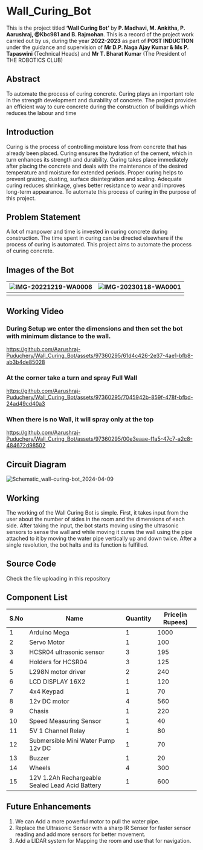 # Wall_Curing_Bot

This is the project titled **‘Wall Curing Bot’** by **P. Madhavi, M. Ankitha, P. Aarushraj, @Kbc981 and B. Rajmohan**. 
This is a record of the project work carried out by us, during the year **2022-2023** as part of **POST INDUCTION** under the guidance and supervision of **Mr D.P. Naga Ajay Kumar & Ms P. Tapaswini** (Technical Heads) and **Mr T. Bharat Kumar** (The President of THE ROBOTICS CLUB)

## Abstract
To automate the process of curing concrete. Curing plays an important role in the strength development and durability of concrete. The project provides an efficient way to cure concrete during the construction of buildings which reduces the labour and time

## Introduction
Curing is the process of controlling moisture loss from concrete that has already been placed. Curing ensures the hydration of the cement, which in turn enhances its strength and durability. Curing takes place immediately after placing the concrete and deals with the maintenance of the desired temperature and moisture for extended periods. Proper curing helps to prevent grazing, dusting, surface disintegration and scaling. Adequate curing reduces shrinkage, gives better resistance to wear and improves long-term appearance. To automate this process of curing in the purpose of this project.

## Problem Statement
A lot of manpower and time is invested in curing concrete during construction. The time spent in curing can be directed elsewhere if the process of curing is automated. This project aims to automate the process of curing concrete. 

## Images of the Bot
| ![IMG-20221219-WA0006](https://github.com/Aarushraj-Puduchery/Wall_Curing_Bot/assets/97360295/5aefaf1e-bd80-44a8-8717-73583ca8f290)| ![IMG-20230118-WA0001](https://github.com/Aarushraj-Puduchery/Wall_Curing_Bot/assets/97360295/077a519a-9a36-4c0e-9da7-fcba774dc757)|
|---|---|
|||

## Working Video

### During Setup we enter the dimensions and then set the bot with minimum distance to the wall.
https://github.com/Aarushraj-Puduchery/Wall_Curing_Bot/assets/97360295/61d4c426-2e37-4ae1-bfb8-ab3b4de85028

### At the corner take a turn and spray Full Wall
https://github.com/Aarushraj-Puduchery/Wall_Curing_Bot/assets/97360295/7045942b-859f-478f-bfbd-24ad49cd40a3

### When there is no Wall, it will spray only at the top
https://github.com/Aarushraj-Puduchery/Wall_Curing_Bot/assets/97360295/00e3eaae-f1a5-47c7-a2c8-484672d98502

## Circuit Diagram
![Schematic_wall-curing-bot_2024-04-09](https://github.com/Aarushraj-Puduchery/Wall_Curing_Bot/assets/97360295/79327396-45b6-450d-b2dd-b4159e2c7b6b)

## Working
The working of the Wall Curing Bot is simple. First, it takes input from the user about the number of sides in the room and the dimensions of each side. After taking the input, the bot starts moving using the ultrasonic sensors to sense the wall and while moving it cures the wall using the pipe attached to it by moving the water pipe vertically up and down twice. After a single revolution, the bot halts and its function is fulfilled.

## Source Code 
Check the file uploading in this repository

## Component List
|S.No|Name|Quantity|Price(in Rupees)|
|---|---|---|---|
|1|Arduino Mega|1|1000|
|2|Servo Motor|1|100|
|3|HCSR04 ultrasonic sensor|3|195|
|4|Holders for HCSR04|3|125|
|5|L298N motor driver|2|240|
|6|LCD DISPLAY 16X2|1|120|
|7|4x4 Keypad|1|70|
|8|12v DC motor|4|560|
|9|Chasis|1|220|
|10|Speed Measuring Sensor|1|40|
|11|5V 1 Channel Relay|1|80|
|12|Submersible Mini Water Pump 12v DC|1|70|
|13|Buzzer|1|20|
|14|Wheels|4|300|
|15|12V 1.2Ah Rechargeable Sealed Lead Acid Battery|1|600|

## Future Enhancements
1. We can Add a more powerful motor to pull the water pipe.
2. Replace the Ultrasonic Sensor with a sharp IR Sensor for faster sensor reading and add more sensors for better movement.
3. Add a LIDAR system for Mapping the room and use that for navigation.



